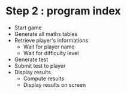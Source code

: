 # Step 2 : program index

* Start game
* Generate all maths tables
* Retrieve player's informations
  * Wait for player name
  * Wait for difficulty level
* Generate test
* Submit test to player
* Display results
  * Compute results
  * Display results on screen
  